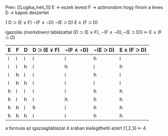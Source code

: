 Prev: [[Logika_heti_1]]
E -> eszek levest
F -> aztmondom hogy finom a leves
D -> kapok deszertet

1 D ⊃ (E ∨ F)
¬(F ∧ ¬D)
¬(E ⊃ D)
E ∧ (F ⊃ D)


igazolás *(markdown)* táblázattal
{D ⊃ (E ∨ F), ¬(F ∧ ¬D),¬(E ⊃ D)} ⊨ E ∧ (F ⊃ D) 

| E   | F   | D   | D ⊃ (E ∨ F) | ¬(F ∧ ¬D) | ¬(E ⊃ D) | E ∧ (F ⊃ D) |
| --- | --- | --- | ----------- | --------- | -------- | ----------- |
| i   | i   | i   | i           | i         | h        | i           |
| i   | i   | h   | i           | h         | i        | h           |
| i   | h   | i   | i           | i         | h        | i           |
| i   | h   | h   | i           | i         | i        | i           |
| h   | i   | i   | i           | i         | h        | h           |
| h   | i   | h   | i           | h         | h        | h           |
| h   | h   | i   | h           | i         | h        | h           |
| h   | h   | h   | i           | i         | h        | h           |
a formula az igazságtáblázat 4 srában kielégíthető ezért {1,2,3} ⊨ 4

